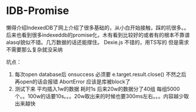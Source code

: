 # IDB-Promise
懒得介绍IndexedDB了网上介绍了很多基础的，从小白开始接触，踩的坑很多。。后来也看到很多indexeddb的promise化，木有看到比较好的或者有的根本不靠谱
alasql貌似不错。几万数据的话还能撑住。 Dexie.js 不错的，用TS写的 但是需求不需要那么复杂就没采纳


坑点：
 1.  每次open database后 onsuccess 必须要 e.target.result.close()  不然之后再open的话会报错 AbortError  应该是库被block了
 2.   测试下来  平均插入1w的数据 耗时1s   后来20w的数据分了40组 每组5000个。。100w的话要10s。。。20w取出来的时候也要300ms左右。。。内容越少取出来越快
